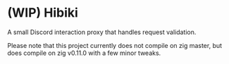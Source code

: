 # (WIP) Hibiki

A small Discord interaction proxy that handles request validation.

Please note that this project currently does not compile on zig master, but does compile on zig v0.11.0 with a few minor tweaks.
